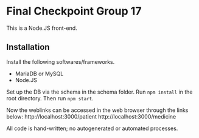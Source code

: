 # Final Checkpoint Group 17
This is a Node.JS front-end.

## Installation
Install the following softwares/frameworks.
- MariaDB or MySQL
- Node.JS

Set up the DB via the schema in the schema folder.
Run `npm install` in the root directory.
Then run `npm start`.

Now the weblinks can be accessed in the web browser through the links below:
http://localhost:3000/patient
http://localhost:3000/medicine


All code is hand-written; no autogenerated or automated processes.
